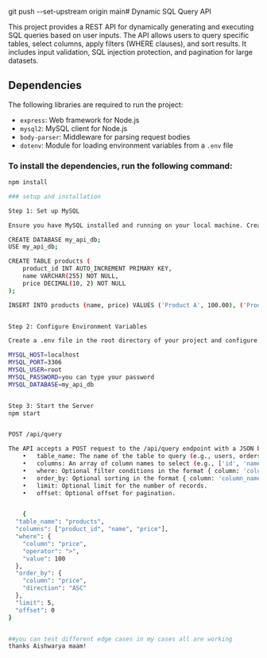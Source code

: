 git push --set-upstream origin main# Dynamic SQL Query API

This project provides a REST API for dynamically generating and executing SQL queries based on user inputs. The API allows users to query specific tables, select columns, apply filters (WHERE clauses), and sort results. It includes input validation, SQL injection protection, and pagination for large datasets.

## Dependencies

The following libraries are required to run the project:

- `express`: Web framework for Node.js
- `mysql2`: MySQL client for Node.js
- `body-parser`: Middleware for parsing request bodies
- `dotenv`: Module for loading environment variables from a `.env` file

### To install the dependencies, run the following command:

```bash
npm install

### setup and installation 

Step 1: Set up MySQL

Ensure you have MySQL installed and running on your local machine. Create a new database and populate it with the necessary tables (users, orders, products) before proceeding.

CREATE DATABASE my_api_db;
USE my_api_db;

CREATE TABLE products (
    product_id INT AUTO_INCREMENT PRIMARY KEY,
    name VARCHAR(255) NOT NULL,
    price DECIMAL(10, 2) NOT NULL
);

INSERT INTO products (name, price) VALUES ('Product A', 100.00), ('Product B', 150.00), ('Product C', 200.00);


Step 2: Configure Environment Variables

Create a .env file in the root directory of your project and configure the following environment variables:

MYSQL_HOST=localhost
MYSQL_PORT=3306
MYSQL_USER=root
MYSQL_PASSWORD=you can type your password
MYSQL_DATABASE=my_api_db


Step 3: Start the Server
npm start


POST /api/query

The API accepts a POST request to the /api/query endpoint with a JSON body containing the following parameters:
	•	table_name: The name of the table to query (e.g., users, orders, products).
	•	columns: An array of column names to select (e.g., ['id', 'name']) or ['*'] to select all columns.
	•	where: Optional filter conditions in the format { column: 'column_name', operator: 'operator', value: 'value' }.
	•	order_by: Optional sorting in the format { column: 'column_name', direction: 'ASC' | 'DESC' }.
	•	limit: Optional limit for the number of records.
	•	offset: Optional offset for pagination.


    {
  "table_name": "products",
  "columns": ["product_id", "name", "price"],
  "where": {
    "column": "price",
    "operator": ">",
    "value": 100
  },
  "order_by": {
    "column": "price",
    "direction": "ASC"
  },
  "limit": 5,
  "offset": 0
}


##you can test different edge cases in my cases all are working 
thanks Aishwarya maam!